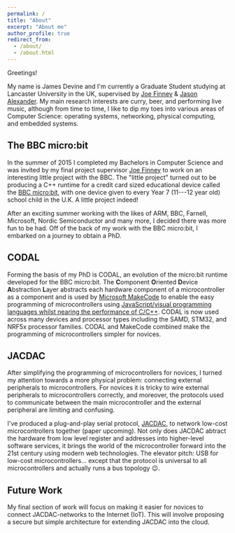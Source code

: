 ```yaml
---
permalink: /
title: "About"
excerpt: "About me"
author_profile: true
redirect_from:
  - /about/
  - /about.html
---
```


Greetings!

My name is James Devine and I'm currently a Graduate Student studying at Lancaster University in the UK, supervised by [Joe Finney](https://www.lancaster.ac.uk/scc/about-us/people/joe-finney) & [Jason Alexander](http://www.jasonalexander.kiwi). My main research interests are curry, beer, and performing live music, although from time to time, I  like to dip my toes into various areas of Computer Science: operating systems, networking, physical computing, and embedded systems.

## The BBC micro:bit

In the summer of 2015 I completed my Bachelors in Computer Science and was invited by my final project supervisor [Joe Finney](https://www.lancaster.ac.uk/scc/about-us/people/joe-finney) to work on an interesting little project with the BBC. The "little project" turned out to be producing a C++ runtime for a credit card sized educational device called the [BBC micro:bit](http://microbit.org), with one device given to every Year 7 (11---12 year old) school child in the U.K. A little project indeed!

After an exciting summer working with the likes of ARM, BBC, Farnell, Microsoft, Nordic Semiconductor and many more, I decided there was more fun to be had. Off of the back of my work with the BBC micro:bit, I embarked on a journey to obtain a PhD.

## CODAL

Forming the basis of my PhD is CODAL, an evolution of the micro:bit runtime developed for the BBC micro:bit. The <b>C</b>omponent <b>O</b>riented <b>D</b>evice <b>A</b>bstraction <b>L</b>ayer abstracts each hardware component of a microcontroller as a component and is used by [Microsoft MakeCode](https://makecode.com) to enable the easy programming of microcontrollers using [JavaScript/visual programming languages whilst nearing the performance of C/C++](https://dl.acm.org/citation.cfm?id=3211335). CODAL is now used across many devices and processor types including the SAMD, STM32, and NRF5x processor families. CODAL and MakeCode combined make the programming of microcontrollers simpler for novices.

## JACDAC

After simplifying the programming of microcontrollers for novices, I turned my attention towards a more physical problem: connecting external peripherals to microcontrollers. For novices it is tricky to wire external peripherals to microcontrollers correctly, and moreover, the protocols used to communicate between the main microcontroller and the external peripheral are limiting and confusing.

I've produced a plug-and-play serial protocol, [JACDAC](https://jacdac.org), to network low-cost microcontrollers together (paper upcoming). Not only does JACDAC abtract the hardware from low level register and addresses into higher-level software services, it brings the world of the microcontroller forward into the 21st century using modern web technologies. The elevator pitch: USB for low-cost microcontrollers... except that the protocol is universal to all microcontrollers and actually runs a bus topology 😉.

## Future Work

My final section of work will focus on making it easier for novices to connect JACDAC-networks to the Internet (IoT). This will involve proposing a secure but simple architecture for extending JACDAC into the cloud.
